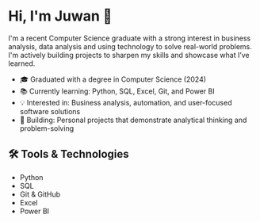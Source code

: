 # Hi, I'm Juwan 👋

I'm a recent Computer Science graduate with a strong interest in business analysis, data analysis and using technology to solve real-world problems.
I'm actively building projects to sharpen my skills and showcase what I’ve learned.

- 🎓 Graduated with a degree in Computer Science (2024)
- 📚 Currently learning: Python, SQL, Excel, Git, and Power BI
- 💡 Interested in: Business analysis, automation, and user-focused software solutions
- 🚀 Building: Personal projects that demonstrate analytical thinking and problem-solving

## 🛠 Tools & Technologies

- Python
- SQL
- Git & GitHub
- Excel
- Power BI
